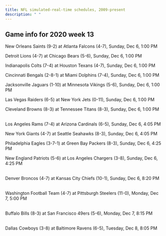 ```yaml
---
title: NFL simulated-real-time schedules, 2009-present
description: " "
---
```


## Game info for 2020 week 13
New Orleans Saints (9-2) at Atlanta Falcons (4-7), Sunday, Dec 6, 1:00 PM

Detroit Lions (4-7) at Chicago Bears (5-6), Sunday, Dec 6, 1:00 PM

Indianapolis Colts (7-4) at Houston Texans (4-7), Sunday, Dec 6, 1:00 PM

Cincinnati Bengals (2-8-1) at Miami Dolphins (7-4), Sunday, Dec 6, 1:00 PM

Jacksonville Jaguars (1-10) at Minnesota Vikings (5-6), Sunday, Dec 6, 1:00 PM

Las Vegas Raiders (6-5) at New York Jets (0-11), Sunday, Dec 6, 1:00 PM

Cleveland Browns (8-3) at Tennessee Titans (8-3), Sunday, Dec 6, 1:00 PM

<br/>Los Angeles Rams (7-4) at Arizona Cardinals (6-5), Sunday, Dec 6, 4:05 PM

New York Giants (4-7) at Seattle Seahawks (8-3), Sunday, Dec 6, 4:05 PM

Philadelphia Eagles (3-7-1) at Green Bay Packers (8-3), Sunday, Dec 6, 4:25 PM

New England Patriots (5-6) at Los Angeles Chargers (3-8), Sunday, Dec 6, 4:25 PM

<br/>Denver Broncos (4-7) at Kansas City Chiefs (10-1), Sunday, Dec 6, 8:20 PM

<br/>Washington Football Team (4-7) at Pittsburgh Steelers (11-0), Monday, Dec 7, 5:00 PM

<br/>Buffalo Bills (8-3) at San Francisco 49ers (5-6), Monday, Dec 7, 8:15 PM

<br/>Dallas Cowboys (3-8) at Baltimore Ravens (6-5), Tuesday, Dec 8, 8:05 PM

